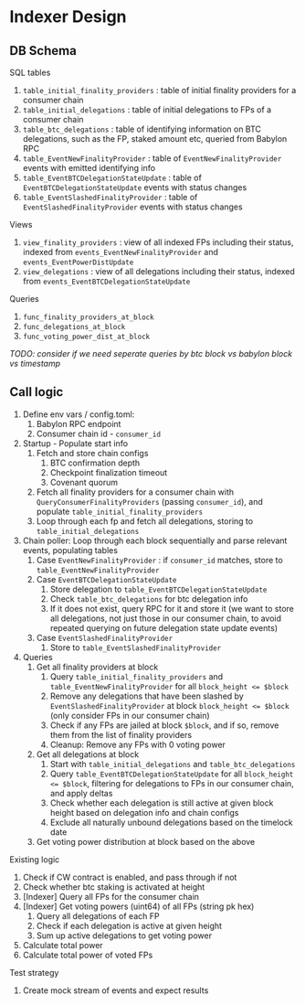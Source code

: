 # Indexer Design

## DB Schema

SQL tables

1. `table_initial_finality_providers` : table of initial finality providers for a consumer chain
2. `table_initial_delegations` : table of initial delegations to FPs of a consumer chain
3. `table_btc_delegations` : table of identifying information on BTC delegations, such as the FP, staked amount etc, queried from Babylon RPC
4. `table_EventNewFinalityProvider` : table of `EventNewFinalityProvider` events with emitted identifying info
5. `table_EventBTCDelegationStateUpdate` : table of `EventBTCDelegationStateUpdate` events with status changes
6. `table_EventSlashedFinalityProvider` : table of `EventSlashedFinalityProvider` events with status changes

Views

1. `view_finality_providers` : view of all indexed FPs including their status, indexed from `events_EventNewFinalityProvider` and `events_EventPowerDistUpdate`
2. `view_delegations` : view of all delegations including their status, indexed from `events_EventBTCDelegationStateUpdate`

Queries

1. `func_finality_providers_at_block`
2. `func_delegations_at_block`
3. `func_voting_power_dist_at_block`

_TODO: consider if we need seperate queries by btc block vs babylon block vs timestamp_

## Call logic

1. Define env vars / config.toml:
   1. Babylon RPC endpoint
   2. Consumer chain id - `consumer_id`
2. Startup - Populate start info
   1. Fetch and store chain configs
      1. BTC confirmation depth
      2. Checkpoint finalization timeout
      3. Covenant quorum
   2. Fetch all finality providers for a consumer chain with `QueryConsumerFinalityProviders` (passing `consumer_id`), and populate `table_initial_finality_providers`
   3. Loop through each fp and fetch all delegations, storing to `table_initial_delegations`
3. Chain poller: Loop through each block sequentially and parse relevant events, populating tables
   1. Case `EventNewFinalityProvider` : if `consumer_id` matches, store to `table_EventNewFinalityProvider`
   2. Case `EventBTCDelegationStateUpdate`
      1. Store delegation to `table_EventBTCDelegationStateUpdate`
      2. Check `table_btc_delegations` for btc delegation info
      3. If it does not exist, query RPC for it and store it (we want to store all delegations, not just those in our consumer chain, to avoid repeated querying on future delegation state update events)
   3. Case `EventSlashedFinalityProvider`
      1. Store to `table_EventSlashedFinalityProvider`
4. Queries
   1. Get all finality providers at block
      1. Query `table_initial_finality_providers` and `table_EventNewFinalityProvider` for all `block_height <= $block`
      2. Remove any delegations that have been slashed by `EventSlashedFinalityProvider` at block `block_height <= $block` (only consider FPs in our consumer chain)
      3. Check if any FPs are jailed at block `$block`, and if so, remove them from the list of finality providers
      4. Cleanup: Remove any FPs with 0 voting power
   2. Get all delegations at block
      1. Start with `table_initial_delegations` and `table_btc_delegations`
      2. Query `table_EventBTCDelegationStateUpdate` for all `block_height <= $block`, filtering for delegations to FPs in our consumer chain, and apply deltas
      3. Check whether each delegation is still active at given block height based on delegation info and chain configs
      4. Exclude all naturally unbound delegations based on the timelock date
   3. Get voting power distribution at block based on the above

Existing logic

1. Check if CW contract is enabled, and pass through if not
2. Check whether btc staking is activated at height
3. [Indexer] Query all FPs for the consumer chain
4. [Indexer] Get voting powers (uint64) of all FPs (string pk hex)
   1. Query all delegations of each FP
   2. Check if each delegation is active at given height
   3. Sum up active delegations to get voting power
5. Calculate total power
6. Calculate total power of voted FPs

Test strategy

1. Create mock stream of events and expect results
